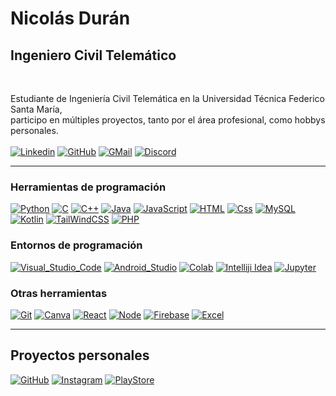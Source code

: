 # Nicolás Durán
## Ingeniero Civil Telemático
<br>

Estudiante de Ingeniería Civil Telemática en la Universidad Técnica Federico Santa María,<br>
participo en múltiples proyectos, tanto por el área profesional, como hobbys personales.<br><br>
[![Linkedin](https://img.shields.io/badge/LinkedIn-000000?style=for-the-badge&logo=linkedin&logoColor=0077B5&labelColor=000000)](https://www.linkedin.com/in/nicol%C3%A1s-dur%C3%A1n-campos-351411269/)
[![GitHub](https://img.shields.io/badge/GitHub-100000?style=for-the-badge&logo=github&logoColor=white)]([#](https://github.com/Storbo2))
[![GMail](https://img.shields.io/badge/Gmail-000000?style=for-the-badge&logo=gmail&logoColor=D14836&labelColor=000000)](mailto:nico.duran.work@gmail.com)
[![Discord](https://img.shields.io/badge/Discord-000000?style=for-the-badge&logo=discord&logoColor=7289DA&labelColor=000000)](https://discordapp.com/users/487793257338896396)
<br><hr>

### Herramientas de programación
[![Python](https://img.shields.io/badge/Python-FFEB20?style=for-the-badge&logo=python&logoColor=white&labelColor=000000)](#)
[![C](https://img.shields.io/badge/C-20A4FF?style=for-the-badge&logo=C&logoColor=white&labelColor=000000)](#)
[![C++](https://img.shields.io/badge/C++-2085FF?style=for-the-badge&logo=Cplusplus&logoColor=white&labelColor=000000)](#)
[![Java](https://img.shields.io/badge/Java-FF1313?style=for-the-badge&logo=OpenJDK&logoColor=white&labelColor=000000)](#)
[![JavaScript](https://img.shields.io/badge/JavaScript-FFF819?style=for-the-badge&logo=JavaScript&logoColor=white&labelColor=000000)](#)
[![HTML](https://img.shields.io/badge/HTML-F17507?style=for-the-badge&logo=HTML5&logoColor=white&labelColor=000000)](#)
[![Css](https://img.shields.io/badge/CSS-0097FF?&style=for-the-badge&logo=css3&logoColor=white&labelColor=000000)](#)
[![MySQL](https://img.shields.io/badge/MySQL-FFA431?style=for-the-badge&logo=mysql&logoColor=white&labelColor=000000)](#)
[![Kotlin](https://img.shields.io/badge/Kotlin-D529FF?style=for-the-badge&logo=kotlin&logoColor=white&labelColor=000000)](#)
[![TailWindCSS](https://img.shields.io/badge/Tailwind_CSS-38B2AC?style=for-the-badge&logo=tailwind-css&logoColor=white&labelColor=000000)](#)
[![PHP](https://img.shields.io/badge/PHP-777BB4?style=for-the-badge&logo=php&logoColor=white&labelColor=000000)](#)

### Entornos de programación
[![Visual_Studio_Code](https://img.shields.io/badge/Visual_Studio_Code-0078D4?style=for-the-badge&logo=visual%20studio%20code&logoColor=white&labelColor=000000)](#)
[![Android_Studio](https://img.shields.io/badge/Android_Studio-3ECD2A?style=for-the-badge&logo=android&logoColor=white&labelColor=000000)](#)
[![Colab](https://img.shields.io/badge/Colab-000000?style=for-the-badge&logo=googlecolab&color=F9AB00&logoColor=white&labelColor=000000)](#)
[![Intelliji Idea](https://img.shields.io/badge/IntelliJi_IDEA-FF2E90.svg?style=for-the-badge&logo=intellij-idea&logoColor=white&labelColor=000000)](#)
[![Jupyter](https://img.shields.io/badge/Jupyter-F37626.svg?&style=for-the-badge&logo=Jupyter&logoColor=white&labelColor=000000)](#)

### Otras herramientas
[![Git](https://img.shields.io/badge/GIT-E44C30?style=for-the-badge&logo=git&logoColor=white&labelColor=000000)](#)
[![Canva](https://img.shields.io/badge/Canva-6A009F.svg?&style=for-the-badge&logo=Canva&logoColor=white&labelColor=000000)](#)
[![React](https://img.shields.io/badge/React-32E6FF?style=for-the-badge&logo=React&logoColor=white&labelColor=000000)](#)
[![Node](https://img.shields.io/badge/Node.js-43853D?style=for-the-badge&logo=node.js&logoColor=white&labelColor=000000)](#)
[![Firebase](https://img.shields.io/badge/Firebase-FFB600?style=for-the-badge&logo=firebase&logoColor=white&labelColor=000000)](#)
[![Excel](https://img.shields.io/badge/Microsoft_Excel-095c1d?style=for-the-badge&logo=microsoft-excel&logoColor=white)](#)
<br><hr>

## Proyectos personales
[![GitHub](https://img.shields.io/badge/Minecraft%20USM-000000?style=for-the-badge&logo=github&logoColor=white&labelColor=000000)](https://github.com/TeleMinecraft)
[![Instagram](https://img.shields.io/badge/Minecraft%20USM-000000?style=for-the-badge&logo=instagram&logoColor=FF00FF&labelColor=000000)](https://www.instagram.com/comunidad.minecraft.usm/)
[![PlayStore](https://img.shields.io/badge/Play%20Store%20Developer-000000?style=for-the-badge&logo=google-play&logoColor=FFA727&labelColor=000000)](https://play.google.com/store/apps/dev?id=4816443002402488872)
